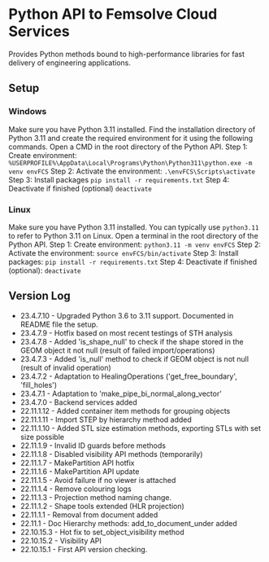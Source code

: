 # Python API to Femsolve Cloud Services
Provides Python methods bound to high-performance libraries for fast delivery of engineering applications.

## Setup
### Windows
Make sure you have Python 3.11 installed. Find the installation directory of Python 3.11 and create the required
environment for it using the following commands. Open a CMD in the root directory of the Python API. 
Step 1: Create environment:
`%USERPROFILE%\AppData\Local\Programs\Python\Python311\python.exe -m venv envFCS`
Step 2: Activate the environment:
`.\envFCS\Scripts\activate`
Step 3: Install packages
`pip install -r requirements.txt`
Step 4: Deactivate if finished (optional)
`deactivate`


### Linux
Make sure you have Python 3.11 installed. You can typically use `python3.11` to refer to Python 3.11 on Linux. Open a terminal in the root directory of the Python API.
Step 1: Create environment:
`python3.11 -m venv envFCS`
Step 2: Activate the environment:
`source envFCS/bin/activate`
Step 3: Install packages:
`pip install -r requirements.txt`
Step 4: Deactivate if finished (optional):
`deactivate`

## Version Log
- 23.4.7.10  - Upgraded Python 3.6 to 3.11 support. Documented in README file the setup.
- 23.4.7.9   - Hotfix based on most recent testings of STH analysis
- 23.4.7.8   - Added 'is_shape_null' to check if the shape stored in the GEOM object it not null (result of failed import/operations)
- 23.4.7.3   - Added 'is_null' method to check if GEOM object is not null (result of invalid operation)
- 23.4.7.2   - Adaptation to HealingOperations ('get_free_boundary', 'fill_holes')
- 23.4.7.1   - Adaptation to 'make_pipe_bi_normal_along_vector'
- 23.4.7.0   - Backend services added
- 22.11.1.12 - Added container item methods for grouping objects
- 22.11.1.11 - Import STEP by hierarchy method added
- 22.11.1.10 - Added STL size estimation methods, exporting STLs with set size possible
- 22.11.1.9  - Invalid ID guards before methods
- 22.11.1.8  - Disabled visibility API methods (temporarily)
- 22.11.1.7  - MakePartition API hotfix
- 22.11.1.6  - MakePartition API update
- 22.11.1.5  - Avoid failure if no viewer is attached
- 22.11.1.4  - Remove colouring logs
- 22.11.1.3  - Projection method naming change.
- 22.11.1.2  - Shape tools extended (HLR projection)
- 22.11.1.1  - Removal from document added 
- 22.11.1    - Doc Hierarchy methods: add_to_document_under added
- 22.10.15.3 - Hot fix to set_object_visibility method
- 22.10.15.2 - Visibility API
- 22.10.15.1 - First API version checking.
